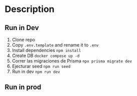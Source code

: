 

# Description


## Run in Dev

1. Clone repo
2. Copy ```.env.template``` and rename it to ```.env```
3. Install dependencies ```npm install```
4. Create DB ```docker compose up -d```
5. Correr las migraciones de Prisma ```npx prisma migrate dev```
6. Ejecturar seed ```npm run seed``` 
7. Run in dev ```npm run dev```


## Run in prod